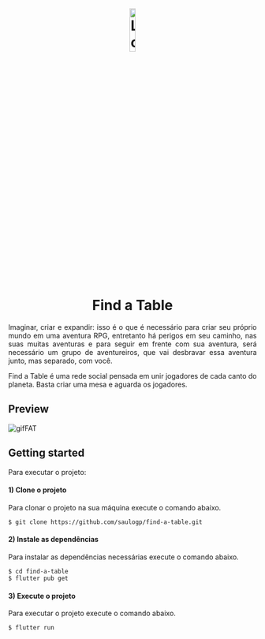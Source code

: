 <h1 align="center"><img src="https://user-images.githubusercontent.com/38708863/84934325-8d057f80-b0ad-11ea-9d8d-438b99088656.png" width="15%" alt="LogoFaT"/><br>Find a Table</h1>

<p align="justify">Imaginar, criar e expandir: isso é o que é necessário para criar seu próprio mundo em uma aventura RPG, entretanto há perigos em seu caminho, nas suas muitas aventuras e para seguir em frente com sua aventura, será necessário um grupo de aventureiros, que vai desbravar essa aventura junto, mas separado, com você.</p>

<p align="justify">Find a Table é uma rede social pensada em unir jogadores de cada canto do planeta. Basta criar uma mesa e aguarda os jogadores.</p>




## Preview 

![gifFAT](https://user-images.githubusercontent.com/38708863/84939088-2fc0fc80-b0b4-11ea-9dfc-0e7d71e5a452.gif)


## Getting started

Para executar o projeto:

#### 1) Clone o projeto

Para clonar o projeto na sua máquina execute o comando abaixo.

```
$ git clone https://github.com/saulogp/find-a-table.git
```

#### 2) Instale as dependências

Para instalar as dependências necessárias  execute o comando abaixo.

```
$ cd find-a-table
$ flutter pub get
```

#### 3) Execute o projeto

Para executar o projeto execute o comando abaixo.

```
$ flutter run
```
